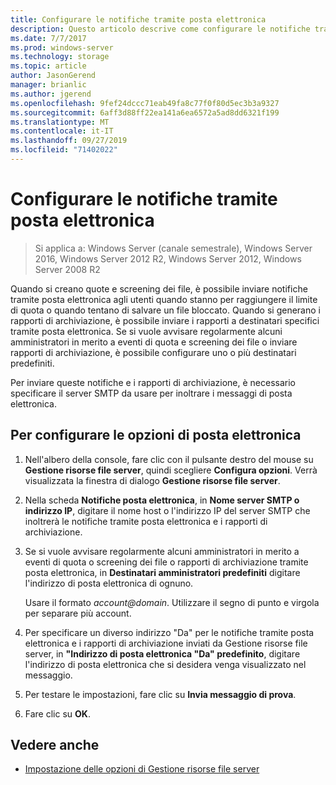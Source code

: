 ```yaml
---
title: Configurare le notifiche tramite posta elettronica
description: Questo articolo descrive come configurare le notifiche tramite posta elettronica
ms.date: 7/7/2017
ms.prod: windows-server
ms.technology: storage
ms.topic: article
author: JasonGerend
manager: brianlic
ms.author: jgerend
ms.openlocfilehash: 9fef24dccc71eab49fa8c77f0f80d5ec3b3a9327
ms.sourcegitcommit: 6aff3d88ff22ea141a6ea6572a5ad8dd6321f199
ms.translationtype: MT
ms.contentlocale: it-IT
ms.lasthandoff: 09/27/2019
ms.locfileid: "71402022"
---
```

# <a name="configure-e-mail-notifications"></a>Configurare le notifiche tramite posta elettronica

> Si applica a: Windows Server (canale semestrale), Windows Server 2016, Windows Server 2012 R2, Windows Server 2012, Windows Server 2008 R2

Quando si creano quote e screening dei file, è possibile inviare notifiche tramite posta elettronica agli utenti quando stanno per raggiungere il limite di quota o quando tentano di salvare un file bloccato. Quando si generano i rapporti di archiviazione, è possibile inviare i rapporti a destinatari specifici tramite posta elettronica. Se si vuole avvisare regolarmente alcuni amministratori in merito a eventi di quota e screening dei file o inviare rapporti di archiviazione, è possibile configurare uno o più destinatari predefiniti.

Per inviare queste notifiche e i rapporti di archiviazione, è necessario specificare il server SMTP da usare per inoltrare i messaggi di posta elettronica.

## <a name="to-configure-e-mail-options"></a>Per configurare le opzioni di posta elettronica

1. Nell'albero della console, fare clic con il pulsante destro del mouse su **Gestione risorse file server**, quindi scegliere **Configura opzioni**. Verrà visualizzata la finestra di dialogo **Gestione risorse file server**.

2. Nella scheda **Notifiche posta elettronica**, in **Nome server SMTP o indirizzo IP**, digitare il nome host o l'indirizzo IP del server SMTP che inoltrerà le notifiche tramite posta elettronica e i rapporti di archiviazione.

3. Se si vuole avvisare regolarmente alcuni amministratori in merito a eventi di quota o screening dei file o rapporti di archiviazione tramite posta elettronica, in **Destinatari amministratori predefiniti** digitare l'indirizzo di posta elettronica di ognuno.

   Usare il formato <em>account@domain</em>. Utilizzare il segno di punto e virgola per separare più account.

4. Per specificare un diverso indirizzo "Da" per le notifiche tramite posta elettronica e i rapporti di archiviazione inviati da Gestione risorse file server, in **"Indirizzo di posta elettronica "Da" predefinito**, digitare l'indirizzo di posta elettronica che si desidera venga visualizzato nel messaggio.

5. Per testare le impostazioni, fare clic su **Invia messaggio di prova**.

6. Fare clic su **OK**.


## <a name="see-also"></a>Vedere anche

-   [Impostazione delle opzioni di Gestione risorse file server](setting-file-server-resource-manager-options.md)